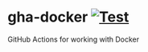# gha-docker [![Test](https://github.com/entur/gha-docker/actions/workflows/test.yaml/badge.svg?branch=main&event=push)](https://github.com/entur/gha-docker/actions/workflows/test.yaml)

GitHub Actions for working with Docker
